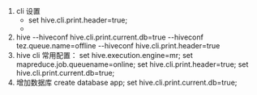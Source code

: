 
1. cli 设置
   * set hive.cli.print.header=true;
   * 
2. hive --hiveconf hive.cli.print.current.db=true --hiveconf tez.queue.name=offline --hiveconf hive.cli.print.header=true
3. hive cli 常用配置：
set hive.execution.engine=mr;
set mapreduce.job.queuename=online;
set hive.cli.print.header=true;
set hive.cli.print.current.db=true;
4. 增加数据库
create database app;
set hive.cli.print.current.db=true;